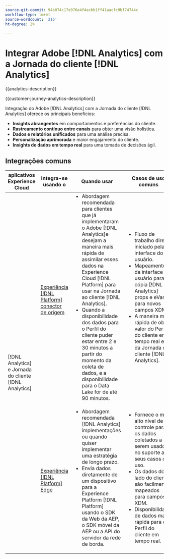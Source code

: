 ```yaml
---
source-git-commit: 94b074c17e976e4f4acbb1ff41aacfc9bf74744c
workflow-type: tm+mt
source-wordcount: '216'
ht-degree: 2%

---
```



# Integrar Adobe [!DNL Analytics] com a Jornada do cliente [!DNL Analytics]

{{analytics-description}}

{{customer-journey-analytics-description}}

Integração do Adobe [!DNL Analytics] com a Jornada do cliente [!DNL Analytics] oferece os principais benefícios:

+ **Insights abrangentes** em comportamentos e preferências do cliente.
+ **Rastreamento contínuo entre canais** para obter uma visão holística.
+ **Dados e relatórios unificados** para uma análise precisa.
+ **Personalização aprimorada** e maior engajamento do cliente.
+ **Insights de dados em tempo real** para uma tomada de decisões ágil.

## Integrações comuns

<table>
    <thead>
        <tr>
            <th>aplicativos Experience Cloud</th>
            <th>Integra-se usando o</th>
            <th>Quando usar</th>
            <th>Casos de uso comuns</th>
        </tr>
    </thead>
    <tbody>
        <tr>
            <td rowspan="2">[!DNL Analytics] e Jornada do cliente [!DNL Analytics]</td>
            <td><a href="../../integrations/tutorials/analytics-cja/experience-platform-source-connector.md" target="_blank" rel="noreferrer">Experiência [!DNL Platform] conector de origem</a></td>
            <td>
                <ul style="margin-top: 0;">
                    <li>Abordagem recomendada para clientes que já implementaram o Adobe [!DNL Analytics]e desejam a maneira mais rápida de assimilar esses dados na Experience Cloud [!DNL Platform] para usar na Jornada ao cliente [!DNL Analytics].</li>
                    <li>Quando a disponibilidade dos dados para o Perfil do cliente puder estar entre 2 e 30 minutos a partir do momento da coleta de dados, e a disponibilidade para o Data Lake for de até 90 minutos.</li>
                </ul>
            </td>
            <td>
                <ul style="margin-top: 0;">
                    <li>Fluxo de trabalho direto, iniciado pela interface do usuário.</li>
                    <li>Mapeamento da interface do usuário para cópia [!DNL Analytics] props e eVars para novos campos XDM.</li>
                    <li>A maneira mais rápida de obter valor do Perfil do cliente em tempo real e da Jornada do cliente [!DNL Analytics].</li>
                </ul>
            </td>
        </tr>
        <tr>
            <td><a href="../../integrations/tutorials/analytics-cja/experience-platform-edge.md" target="_blank" rel="noreferrer">Experiência [!DNL Platform] Edge</a></td>
            <td>
                <ul style="margin-top: 0;">
                    <li>Abordagem recomendada [!DNL Analytics] implementações ou quando quiser implementar uma estratégia de longo prazo.</li>
                    <li>Envia dados diretamente de um dispositivo para a Experience Platform [!DNL Platform] usando o SDK da Web da AEP, o SDK móvel da AEP ou a API do servidor da rede de borda.</li>
                </ul>
            </td>
            <td>
                <ul style="margin-top: 0;">
                    <li>Fornece o mais alto nível de controle para os dados coletados a serem usados no suporte aos seus casos de uso.</li>
                    <li>Os dados do lado do cliente são facilmente mapeados para campos XDM.</li>
                    <li>Disponibilidade de dados mais rápida para o Perfil do cliente em tempo real.</li>
                </ul>
            </td>
        </tr>  
    </tbody>          
</table>

